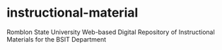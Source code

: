 # instructional-material
Romblon State University Web-based Digital Repository of Instructional Materials for the BSIT Department
